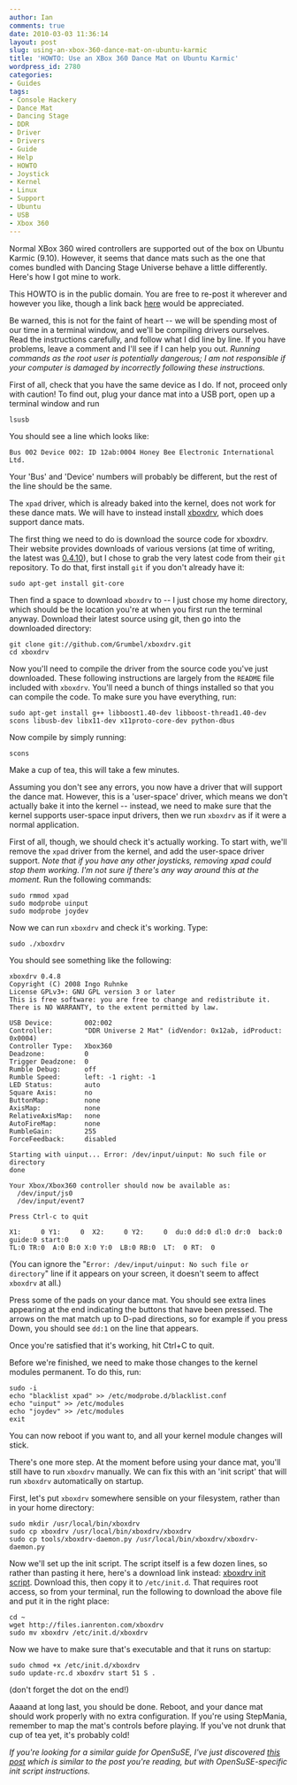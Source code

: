 ```yaml
---
author: Ian
comments: true
date: 2010-03-03 11:36:14
layout: post
slug: using-an-xbox-360-dance-mat-on-ubuntu-karmic
title: 'HOWTO: Use an XBox 360 Dance Mat on Ubuntu Karmic'
wordpress_id: 2780
categories:
- Guides
tags:
- Console Hackery
- Dance Mat
- Dancing Stage
- DDR
- Driver
- Drivers
- Guide
- Help
- HOWTO
- Joystick
- Kernel
- Linux
- Support
- Ubuntu
- USB
- Xbox 360
---
```


Normal XBox 360 wired controllers are supported out of the box on Ubuntu Karmic (9.10).  However, it seems that dance mats such as the one that comes bundled with Dancing Stage Universe behave a little differently.  Here's how I got mine to work.

This HOWTO is in the public domain.  You are free to re-post it wherever and however you like, though a link back [here](http://guides.ianrenton.com/using-an-xbox-360-dance-mat-on-ubuntu-karmic) would be appreciated.

Be warned, this is not for the faint of heart -- we will be spending most of our time in a terminal window, and we'll be compiling drivers ourselves.  Read the instructions carefully, and follow what I did line by line.  If you have problems, leave a comment and I'll see if I can help you out.  _Running commands as the root user is potentially dangerous; I am not responsible if your computer is damaged by incorrectly following these instructions._

First of all, check that you have the same device as I do.  If not, proceed only with caution!  To find out, plug your dance mat into a USB port, open up a terminal window and run

    
    lsusb


You should see a line which looks like:

    
    Bus 002 Device 002: ID 12ab:0004 Honey Bee Electronic International Ltd.


Your 'Bus' and 'Device' numbers will probably be different, but the rest of the line should be the same.

The `xpad` driver, which is already baked into the kernel, does not work for these dance mats.  We will have to instead install [xboxdrv](http://pingus.seul.org/~grumbel/xboxdrv/), which does support dance mats.

The first thing we need to do is download the source code for xboxdrv.  Their website provides downloads of various versions (at time of writing, the latest was [0.4.10](http://pingus.seul.org/~grumbel/xboxdrv/xboxdrv-linux-0.4.10.tar.bz2)), but I chose to grab the very latest code from their `git` repository.  To do that, first install `git` if you don't already have it:

    
    sudo apt-get install git-core


Then find a space to download `xboxdrv` to -- I just chose my home directory, which should be the location you're at when you first run the terminal anyway.  Download their latest source using git, then go into the downloaded directory:

    
    git clone git://github.com/Grumbel/xboxdrv.git
    cd xboxdrv


Now you'll need to compile the driver from the source code you've just downloaded.  These following instructions are largely from the `README` file included with `xboxdrv`.  You'll need a bunch of things installed so that you can compile the code.  To make sure you have everything, run:

    
    sudo apt-get install g++ libboost1.40-dev libboost-thread1.40-dev scons libusb-dev libx11-dev x11proto-core-dev python-dbus


Now compile by simply running:

    
    scons


Make a cup of tea, this will take a few minutes.

Assuming you don't see any errors, you now have a driver that will support the dance mat.  However, this is a 'user-space' driver, which means we don't actually bake it into the kernel -- instead, we need to make sure that the kernel supports user-space input drivers, then we run `xboxdrv` as if it were a normal application.

First of all, though, we should check it's actually working.  To start with, we'll remove the `xpad` driver from the kernel, and add the user-space driver support.  _Note that if you have any other joysticks, removing xpad could stop them working.  I'm not sure if there's any way around this at the moment._  Run the following commands:

    
    sudo rmmod xpad
    sudo modprobe uinput
    sudo modprobe joydev


Now we can run `xboxdrv` and check it's working.  Type:

    
    sudo ./xboxdrv


You should see something like the following:

    
    xboxdrv 0.4.8
    Copyright (C) 2008 Ingo Ruhnke 
    License GPLv3+: GNU GPL version 3 or later 
    This is free software: you are free to change and redistribute it.
    There is NO WARRANTY, to the extent permitted by law.
    
    USB Device:        002:002
    Controller:        "DDR Universe 2 Mat" (idVendor: 0x12ab, idProduct: 0x0004)
    Controller Type:   Xbox360
    Deadzone:          0
    Trigger Deadzone:  0
    Rumble Debug:      off
    Rumble Speed:      left: -1 right: -1
    LED Status:        auto
    Square Axis:       no
    ButtonMap:         none
    AxisMap:           none
    RelativeAxisMap:   none
    AutoFireMap:       none
    RumbleGain:        255
    ForceFeedback:     disabled
    
    Starting with uinput... Error: /dev/input/uinput: No such file or directory
    done
    
    Your Xbox/Xbox360 controller should now be available as:
      /dev/input/js0
      /dev/input/event7
    
    Press Ctrl-c to quit
    
    X1:     0 Y1:     0  X2:     0 Y2:     0  du:0 dd:0 dl:0 dr:0  back:0 guide:0 start:0
    TL:0 TR:0  A:0 B:0 X:0 Y:0  LB:0 RB:0  LT:  0 RT:  0


(You can ignore the "`Error: /dev/input/uinput: No such file or directory`" line if it appears on your screen, it doesn't seem to affect `xboxdrv` at all.)

Press some of the pads on your dance mat.  You should see extra lines appearing at the end indicating the buttons that have been pressed.  The arrows on the mat match up to D-pad directions, so for example if you press Down, you should see `dd:1` on the line that appears.

Once you're satisfied that it's working, hit Ctrl+C to quit.

Before we're finished, we need to make those changes to the kernel modules permanent.  To do this, run:

    
    sudo -i
    echo "blacklist xpad" >> /etc/modprobe.d/blacklist.conf
    echo "uinput" >> /etc/modules
    echo "joydev" >> /etc/modules
    exit


You can now reboot if you want to, and all your kernel module changes will stick.

There's one more step.  At the moment before using your dance mat, you'll still have to run `xboxdrv` manually.  We can fix this with an 'init script' that will run `xboxdrv` automatically on startup.

First, let's put `xboxdrv` somewhere sensible on your filesystem, rather than in your home directory:

    
    sudo mkdir /usr/local/bin/xboxdrv
    sudo cp xboxdrv /usr/local/bin/xboxdrv/xboxdrv
    sudo cp tools/xboxdrv-daemon.py /usr/local/bin/xboxdrv/xboxdrv-daemon.py


Now we'll set up the init script.  The script itself is a few dozen lines, so rather than pasting it here, here's a download link instead: [xboxdrv init script](http://files.ianrenton.com/xboxdrv).  Download this, then copy it to `/etc/init.d`.  That requires root access, so from your terminal, run the following to download the above file and put it in the right place:

    
    cd ~
    wget http://files.ianrenton.com/xboxdrv
    sudo mv xboxdrv /etc/init.d/xboxdrv


Now we have to make sure that's executable and that it runs on startup:

    
    sudo chmod +x /etc/init.d/xboxdrv
    sudo update-rc.d xboxdrv start 51 S .


(don't forget the dot on the end!)

Aaaand at long last, you should be done.  Reboot, and your dance mat should work properly with no extra configuration.  If you're using StepMania, remember to map the mat's controls before playing.  If you've not drunk that cup of tea yet, it's probably cold!

_If you're looking for a similar guide for OpenSuSE, I've just discovered [this post](http://forums.opensuse.org/hardware/415316-my-xbox-360-controller-controls-mouse.html#post1992693) which is similar to the post you're reading, but with OpenSuSE-specific init script instructions._
